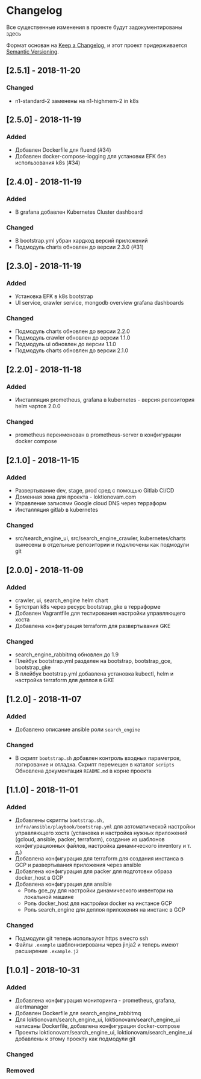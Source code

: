 # Changelog
Все существенные изменения в проекте будут задокументированы здесь

Формат основан на [Keep a Changelog](https://keepachangelog.com/en/1.0.0/),
и этот проект придерживается [Semantic Versioning](https://semver.org/spec/v2.0.0.html).

## [2.5.1] - 2018-11-20
### Changed

- n1-standard-2 заменены на n1-highmem-2 in k8s

## [2.5.0] - 2018-11-19
### Added

- Добавлен Dockerfile для fluend (#34)
- Добавлен docker-compose-logging для установки EFK без использования k8s (#34)

## [2.4.0] - 2018-11-19
### Added

- В grafana добавлен Kubernetes Cluster dashboard

### Changed

- В bootstrap.yml убран хардкод версий приложений
- Подмодуль charts обновлен до версии 2.3.0 (#31)

## [2.3.0] - 2018-11-19
### Added

- Установка EFK в k8s bootstrap
- UI service, crawler service, mongodb overview grafana dashboards

### Changed

- Подмодуль charts обновлен до версии 2.2.0
- Подмодуль crawler обновлен до версии 1.1.0
- Подмодуль ui обновлен до версии 1.1.0
- Подмодуль charts обновлен до версии 2.1.0

## [2.2.0] - 2018-11-18
### Added

- Инсталляция prometheus, grafana в kubernetes - версия репозитория helm чартов 2.0.0

### Changed

- prometheus переименован в prometheus-server в конфигурации docker compose

## [2.1.0] - 2018-11-15
### Added

- Развертывание dev, stage, prod сред с помощью Gitlab CI/CD
- Доменная зона для проекта - loktionovam.com
- Управление записями Google cloud DNS через терраформ
- Инсталляция gitlab в kubernetes

### Changed

- src/search_engine_ui, src/search_engine_crawler, kubernetes/charts вынесены в отдельные репозитории и подключены как подмодули git

## [2.0.0] - 2018-11-09
### Added

- crawler, ui, search_engine helm chart
- Бутстрап k8s через ресурс bootstrap_gke в терраформе
- Добавлен Vagrantfile для тестирования настройки управляющего хоста
- Добавлена конфигурация terraform для развертывания GKE

### Changed

- search_engine_rabbitmq обновлен до 1.9
- Плейбук bootstrap.yml разделен на bootstrap, bootstrap_gce, bootstrap_gke
- В плейбук bootstrap.yml добавлена установка kubectl, helm и настройка terraform для деплоя в GKE

## [1.2.0] - 2018-11-07
### Added

- Добавлено описание ansible роли `search_engine`

### Changed

- В скрипт `bootstrap.sh` добавлен контроль входных параметров, логирование и отладка. Скрипт перемещен в каталог `scripts` Обновлена документация `README.md` в корне проекта

## [1.1.0] - 2018-11-01
### Added

- Добавлены скрипты `bootstrap.sh, infra/ansible/playbook/bootstrap.yml` для автоматической настройки управляющего хоста (установка и настройка нужных приложений (gcloud, ansible, packer, terraform), создание из шаблонов конфигурационных файлов, настройка динамического inventory  и т. д.)
- Добавлена конфигурация для terraform для создания инстанса в GCP и развертывания приложения через ansible
- Добавлена конфигурация для packer для подготовки образа docker_host в GCP
- Добавлена конфигурация для ansible
  - Роль gce_py для настройки динамического инвентори на локальной машине
  - Роль docker_host для настройки docker на инстансе GCP
  - Роль search_engine для деплоя приложения на инстанс в GCP

### Changed

- Подмодули git теперь используют https вместо ssh
- Файлы `.example` шаблонизированы через jinja2 и теперь имеют расширение `.example.j2`

## [1.0.1] - 2018-10-31
### Added

- Добавлена конфигурация мониторинга - prometheus, grafana, alertmanager
- Добавлен Dockerfile для search_engine_rabbitmq
- Для loktionovam/search_engine_ui, loktionovam/search_engine_ui написаны Dockerfile, добавлена конфигурация docker-compose
- Проекты loktionovam/search_engine_ui, loktionovam/search_engine_ui добавлены к этому проекту как подмодули git

### Changed

### Removed
